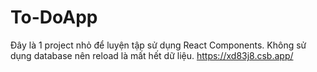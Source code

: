 # To-DoApp
Đây là 1 project nhỏ để luyện tập sử dụng React Components. Không sử dụng database nên reload là mất hết dữ liệu.     https://xd83j8.csb.app/
